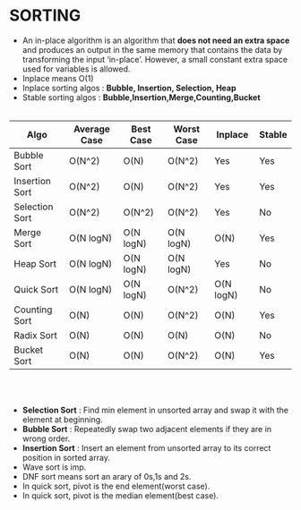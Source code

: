 # SORTING


- An in-place algorithm is an algorithm that **does not need an extra space** and produces an output in the same memory that contains the data 
  by transforming the input ‘in-place’. However, a small constant extra space used for variables is allowed.
- Inplace means O(1)
- Inplace sorting algos : **Bubble, Insertion, Selection, Heap**
- Stable sorting algos : **Bubble,Insertion,Merge,Counting,Bucket**
  <br><br>
  
|Algo|Average Case|Best Case|Worst Case|Inplace|Stable|
|--|--|--|---|---|---|
|Bubble Sort| O(N^2)| O(N)|O(N^2)|Yes|Yes|
|Insertion Sort|  O(N^2)| O(N)|O(N^2)|Yes|Yes|
|Selection Sort| O(N^2)|O(N^2)|O(N^2)|Yes|No|
|Merge Sort| O(N logN)|O(N logN)|O(N logN)|O(N)|Yes|
|Heap Sort|O(N logN)|O(N logN)|O(N logN)|Yes|No|
|Quick Sort|O(N logN)|O(N logN)|O(N^2)|O(N logN)|No|
|Counting Sort| O(N)|O(N)|O(N^2)|O(N)|Yes|
|Radix Sort|O(N)|O(N)|O(N)|O(N)|No|
|Bucket Sort|O(N)|O(N)|O(N^2)|O(N)|Yes|

<br><br>

- **Selection Sort** : Find min element in unsorted array and swap it with the element at beginning.
- **Bubble Sort** : Repeatedly swap two adjacent elements if they are in wrong order.
- **Insertion Sort** : Insert an element from unsorted array to its correct position in sorted array.
- Wave sort is imp.
- DNF sort means sort an arary of 0s,1s and 2s.
- In quick sort, pivot is the end element(worst case).
- In quick sort, pivot is the median element(best case).

